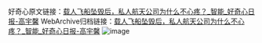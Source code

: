 好奇心原文链接：[载人飞船坠毁后，私人航天公司为什么不心疼？_智能_好奇心日报-高宇馨](https://www.qdaily.com/articles/3251.html)
WebArchive归档链接：[载人飞船坠毁后，私人航天公司为什么不心疼？_智能_好奇心日报-高宇馨](http://web.archive.org/web/20180924130443/http://www.qdaily.com/articles/3251.html)
![image](http://ww3.sinaimg.cn/large/007d5XDply1g3v6xgy076j30u04kchdt)